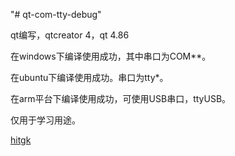 "# qt-com-tty-debug" 

qt编写，qtcreator 4，qt 4.86

在windows下编译使用成功，其中串口为COM**。

在ubuntu下编译使用成功。串口为tty*。

在arm平台下编译使用成功，可使用USB串口，ttyUSB。

仅用于学习用途。

[hitgk](http://hitgk.com/)  